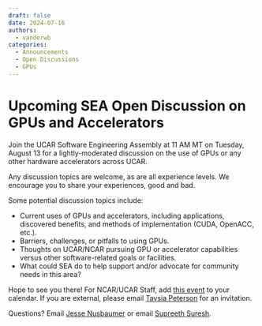 ```yaml
---
draft: false 
date: 2024-07-16
authors:
  - vanderwb
categories:
  - Announcements
  - Open Discussions
  - GPUs
---
```


# Upcoming SEA Open Discussion on GPUs and Accelerators

Join the UCAR Software Engineering Assembly at 11 AM MT on Tuesday, August 13
for a lightly-moderated discussion on the use of GPUs or any other hardware
accelerators across UCAR.

Any discussion topics are welcome, as are all experience levels. We encourage
you to share your experiences, good and bad.

Some potential discussion topics include:  

* Current uses of GPUs and accelerators, including applications, discovered
benefits, and methods of implementation (CUDA, OpenACC, etc.).
* Barriers, challenges, or pitfalls to using GPUs.
* Thoughts on UCAR/NCAR pursuing GPU or accelerator capabilities versus other
  software-related goals or facilities. 
* What could SEA do to help support and/or advocate for community needs in this area?  

Hope to see you there! For NCAR/UCAR Staff, add [this
event](https://calendar.google.com/calendar/event?action=TEMPLATE&tmeid=djVqNWswNm90Nmp0NHFuNmtib3I5aW9yNDQgdmFuZGVyd2JAdWNhci5lZHU&tmsrc=vanderwb%40ucar.edu)
to your calendar. If you are external, please email [Taysia
Peterson](mailto:taysia@ucar.edu) for an invitation.

Questions? Email [Jesse Nusbaumer](mailto:nusbaume@ucar.edu) or email [Supreeth
Suresh](mailto:ssuresh@ucar.edu).
